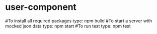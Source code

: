 # user-component

#To install all required packages type: npm bulid
#To start a server with mocked json data type: npm start
#To run test type: npm test